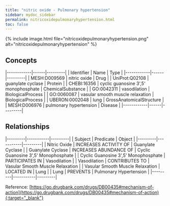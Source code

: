 ```yaml
---
title: "nitric oxide - Pulmonary hypertension"
sidebar: mydoc_sidebar
permalink: nitricoxidepulmonaryhypertension.html
toc: false 
---
```


{% include image.html file="nitricoxidepulmonaryhypertension.png" alt="nitricoxidepulmonaryhypertension" %}

## Concepts

|------------|------|---------|
| Identifier | Name | Type    |
|------------|------|---------|
| MESH:D009569 | nitric oxide | Drug |
| UniProt:Q02108 | guanylate cyclase | Protein |
| CHEBI:16356 | cyclic guanosine 3',5' monophosphate | ChemicalSubstance |
| GO:0042311 | vasodilation | BiologicalProcess |
| GO:0060087 | vasular smooth muscle relaxation | BiologicalProcess |
| UBERON:0002048 | lung | GrossAnatomicalStructure |
| MESH:D006976 | pulmonary hypertension | Disease |
|------------|------|---------|

## Relationships

|---------|-----------|---------|
| Subject | Predicate | Object  |
|---------|-----------|---------|
| Nitric Oxide | INCREASES ACTIVITY OF | Guanylate Cyclase |
| Guanylate Cyclase | INCREASES ABUNDANCE OF | Cyclic Guanosine 3',5' Monophosphate |
| Cyclic Guanosine 3',5' Monophosphate | PARTICIPATES IN | Vasodilation |
| Vasodilation | CONTRIBUTES TO | Vasular Smooth Muscle Relaxation |
| Vasular Smooth Muscle Relaxation | LOCATED IN | Lung |
| Lung | PREVENTS | Pulmonary Hypertension |
|---------|-----------|---------|

Reference: [https://go.drugbank.com/drugs/DB00435#mechanism-of-action](https://go.drugbank.com/drugs/DB00435#mechanism-of-action){:target="_blank"}